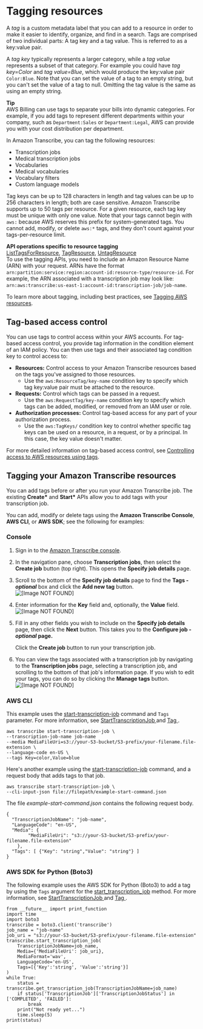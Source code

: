 # Tagging resources<a name="tagging"></a>

A *tag* is a custom metadata label that you can add to a resource in order to make it easier to identify, organize, and find in a search\. Tags are comprised of two individual parts: A tag key and a tag value\. This is referred to as a key:value pair\.

A *tag key* typically represents a larger category, while a *tag value* represents a subset of that category\. For example you could have *tag key=Color* and *tag value=Blue*, which would produce the key:value pair `Color:Blue`\. Note that you can set the value of a tag to an empty string, but you can't set the value of a tag to null\. Omitting the tag value is the same as using an empty string\.

**Tip**  
AWS Billing can use tags to separate your bills into dynamic categories\. For example, if you add tags to represent different departments within your company, such as `Department:Sales` or `Department:Legal`, AWS can provide you with your cost distribution per department\.

In Amazon Transcribe, you can tag the following resources:
+ Transcription jobs
+ Medical transcription jobs
+ Vocabularies
+ Medical vocabularies
+ Vocabulary filters
+ Custom language models

Tag keys can be up to 128 characters in length and tag values can be up to 256 characters in length; both are case sensitive\. Amazon Transcribe supports up to 50 tags per resource\. For a given resource, each tag key must be unique with only one value\. Note that your tags cannot begin with `aws:` because AWS reserves this prefix for system\-generated tags\. You cannot add, modify, or delete `aws:*` tags, and they don't count against your tags\-per\-resource limit\.

**API operations specific to resource tagging**  
 [ListTagsForResource](https://docs.aws.amazon.com/transcribe/latest/dg/API_ListTagsForResource.html), [TagResource](https://docs.aws.amazon.com/transcribe/latest/dg/API_TagResource.html), [UntagResource](https://docs.aws.amazon.com/transcribe/latest/dg/API_UntagResource.html)   
To use the tagging APIs, you need to include an Amazon Resource Name \(ARN\) with your request\. ARNs have the format `arn:partition:service:region:account-id:resource-type/resource-id`\. For example, the ARN associated with a transcription job may look like: `arn:aws:transcribe:us-east-1:account-id:transcription-job/job-name`\.

To learn more about tagging, including best practices, see [Tagging AWS resources](https://docs.aws.amazon.com/general/latest/gr/aws_tagging.html)\.

## Tag\-based access control<a name="tagging-access-control"></a>

You can use tags to control access within your AWS accounts\. For tag\-based access control, you provide tag information in the condition element of an IAM policy\. You can then use tags and their associated tag condition key to control access to:
+ **Resources:** Control access to your Amazon Transcribe resources based on the tags you've assigned to those resources\.
  + Use the `aws:ResourceTag/key-name` condition key to specify which tag key:value pair must be attached to the resource\.
+ **Requests:** Control which tags can be passed in a request\.
  + Use the `aws:RequestTag/key-name` condition key to specify which tags can be added, modified, or removed from an IAM user or role\.
+ **Authorization processes:** Control tag\-based access for any part of your authorization process\.
  +  Use the `aws:TagKeys/` condition key to control whether specific tag keys can be used on a resource, in a request, or by a principal\. In this case, the key value doesn't matter\.

For more detailed information on tag\-based access control, see [Controlling access to AWS resources using tags](https://docs.aws.amazon.com/IAM/latest/UserGuide/access_tags.html)\. 

## Tagging your Amazon Transcribe resources<a name="tagging-how-to"></a>

You can add tags before or after you run your Amazon Transcribe job\. The existing **Create\*** and **Start\*** APIs allow you to add tags with your transcription job\.

You can add, modify or delete tags using the **Amazon Transcribe Console**, **AWS CLI**, or **AWS SDK**; see the following for examples:

### Console<a name="tagging-howto-console"></a>

1. Sign in to the [Amazon Transcribe console](https://console.aws.amazon.com/transcribe/)\.

1. In the navigation pane, choose **Transcription jobs**, then select the **Create job** button \(top right\)\. This opens the **Specify job details** page\.

1. Scroll to the bottom of the **Specify job details** page to find the **Tags \- *optional*** box and click the **Add new tag** button\.  
![\[Image NOT FOUND\]](http://docs.aws.amazon.com/transcribe/latest/dg/images/add-new-tag.png)

1. Enter information for the **Key** field and, optionally, the **Value** field\.  
![\[Image NOT FOUND\]](http://docs.aws.amazon.com/transcribe/latest/dg/images/add-new-tag-color.png)

1. Fill in any other fields you wish to include on the **Specify job details** page, then click the **Next** button\. This takes you to the **Configure job \- *optional* page\.**

   Click the **Create job** button to run your transcription job\. 

1. You can view the tags associated with a transcription job by navigating to the **Transcription jobs** page, selecting a transcription job, and scrolling to the bottom of that job's information page\. If you wish to edit your tags, you can do so by clicking the **Manage tags** button\.  
![\[Image NOT FOUND\]](http://docs.aws.amazon.com/transcribe/latest/dg/images/view-tags.png)

### AWS CLI<a name="tagging-howto-cli"></a>

This example uses the [start\-transcription\-job](https://awscli.amazonaws.com/v2/documentation/api/latest/reference/transcribe/start-transcription-job.html) command and `Tags` parameter\. For more information, see [ StartTranscriptionJob ](API_StartTranscriptionJob.md) and [ Tag ](API_Tag.md)\.

```
aws transcribe start-transcription-job \
--transcription-job-name job-name
--media MediaFileUri=s3://your-S3-bucket/S3-prefix/your-filename.file-extension \
--language-code en-US \
--tags Key=color,Value=blue
```

Here's another example using the [start\-transcription\-job](https://awscli.amazonaws.com/v2/documentation/api/latest/reference/transcribe/start-transcription-job.html) command, and a request body that adds tags to that job\.

```
aws transcribe start-transcription-job \
--cli-input-json file://filepath/example-start-command.json
```

The file *example\-start\-command\.json* contains the following request body\.

```
{
  "TranscriptionJobName": "job-name",
  "LanguageCode": "en-US",
  "Media": {
        "MediaFileUri": "s3://your-S3-bucket/S3-prefix/your-filename.file-extension"
    },
  "Tags": [ {"Key": "string","Value": "string"} ]
}
```

### AWS SDK for Python \(Boto3\)<a name="tagging-howto-sdk"></a>

The following example uses the AWS SDK for Python \(Boto3\) to add a tag by using the `Tags` argument for the [start\_transcription\_job](https://boto3.amazonaws.com/v1/documentation/api/latest/reference/services/transcribe.html#TranscribeService.Client.start_transcription_job) method\. For more information, see [ StartTranscriptionJob ](API_StartTranscriptionJob.md) and [ Tag ](API_Tag.md)\.

```
from __future__ import print_function
import time
import boto3
transcribe = boto3.client('transcribe')
job_name = "job-name"
job_uri = "s3://your-S3-bucket/S3-prefix/your-filename.file-extension"
transcribe.start_transcription_job(
    TranscriptionJobName=job_name,
    Media={'MediaFileUri': job_uri},
    MediaFormat='wav',
    LanguageCode='en-US', 
    Tags=[{'Key':'string', 'Value':'string'}]
)
while True:
    status = transcribe.get_transcription_job(TranscriptionJobName=job_name)
    if status['TranscriptionJob']['TranscriptionJobStatus'] in ['COMPLETED', 'FAILED']:
        break
    print("Not ready yet...")
    time.sleep(5)
print(status)
```